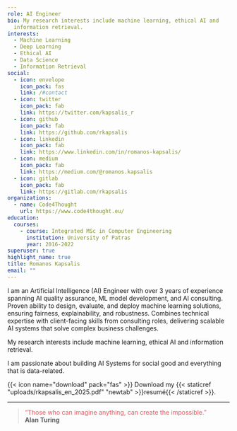 ```yaml
---
role: AI Engineer
bio: My research interests include machine learning, ethical AI and
  information retrieval.
interests:
  - Machine Learning
  - Deep Learning
  - Ethical AI
  - Data Science
  - Information Retrieval
social:
  - icon: envelope
    icon_pack: fas
    link: /#contact
  - icon: twitter
    icon_pack: fab
    link: https://twitter.com/kapsalis_r
  - icon: github
    icon_pack: fab
    link: https://github.com/rkapsalis
  - icon: linkedin
    icon_pack: fab
    link: https://www.linkedin.com/in/romanos-kapsalis/
  - icon: medium
    icon_pack: fab
    link: https://medium.com/@romanos.kapsalis
  - icon: gitlab
    icon_pack: fab
    link: https://gitlab.com/rkapsalis
organizations:
  - name: Code4Thought
    url: https://www.code4thought.eu/
education:
  courses:
    - course: Integrated MSc in Computer Engineering
      institution: University of Patras
      year: 2016-2022
superuser: true
highlight_name: true
title: Romanos Kapsalis
email: ""
---
```


 I am an Artificial Intelligence (AI) Engineer with over 3 years of experience spanning AI quality assurance, ML model development, and AI consulting. Proven ability to design, evaluate, and deploy machine learning solutions, ensuring fairness, explainability, and robustness. Combines technical expertise with client-facing skills from consulting roles, delivering scalable AI systems that solve complex business challenges.
  <!-- Passionate about AI development and innovation. -->
  My research interests include  machine learning, ethical AI and information retrieval.

  I am passionate about building AI Systems for social good and everything that is data-related.


{{< icon name="download" pack="fas" >}} Download my {{< staticref "uploads/rkapsalis_en_2025.pdf" "newtab" >}}resumé{{< /staticref >}}.

---

> <span style="color:#EF525B">“Those who can imagine anything, can create the impossible.” </span>\
**Alan Turing** 
